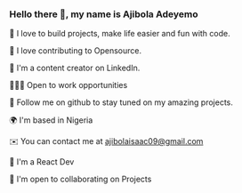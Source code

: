 
### Hello there 👋, my name is Ajibola Adeyemo

👀  I love to build projects, make life easier and fun with code.

🚀  I love contributing to Opensource.

🙂   I'm a content creator on LinkedIn.

🧑🏽‍💻   Open to work opportunities

💞️  Follow me on github to stay tuned on my amazing projects.

🌍  I'm based in Nigeria

✉️  You can contact me at ajibolaisaac09@gmail.com

🧠  I'm a React Dev

🤝 I'm open to collaborating on Projects
